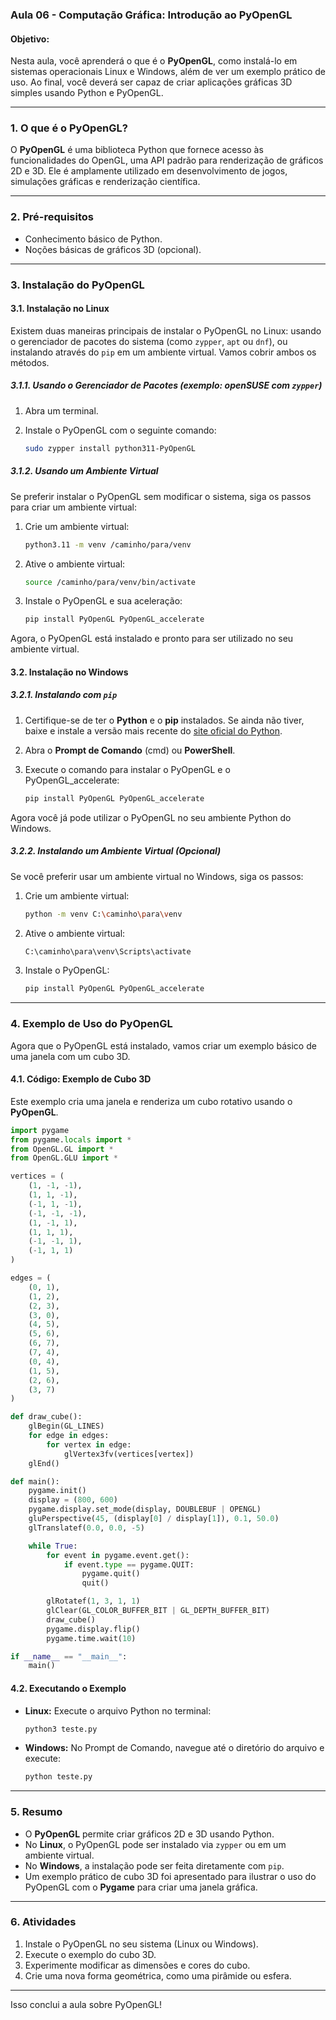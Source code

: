### Aula 06 -  Computação Gráfica: Introdução ao PyOpenGL

#### Objetivo:
Nesta aula, você aprenderá o que é o **PyOpenGL**, como instalá-lo em sistemas operacionais Linux e Windows, além de ver um exemplo prático de uso. Ao final, você deverá ser capaz de criar aplicações gráficas 3D simples usando Python e PyOpenGL.

---

### 1. O que é o PyOpenGL?

O **PyOpenGL** é uma biblioteca Python que fornece acesso às funcionalidades do OpenGL, uma API padrão para renderização de gráficos 2D e 3D. Ele é amplamente utilizado em desenvolvimento de jogos, simulações gráficas e renderização científica.

---

### 2. Pré-requisitos

- Conhecimento básico de Python.
- Noções básicas de gráficos 3D (opcional).

---

### 3. Instalação do PyOpenGL

#### 3.1. Instalação no Linux

Existem duas maneiras principais de instalar o PyOpenGL no Linux: usando o gerenciador de pacotes do sistema (como `zypper`, `apt` ou `dnf`), ou instalando através do `pip` em um ambiente virtual. Vamos cobrir ambos os métodos.

##### 3.1.1. Usando o Gerenciador de Pacotes (exemplo: openSUSE com `zypper`)
1. Abra um terminal.
2. Instale o PyOpenGL com o seguinte comando:

   ```bash
   sudo zypper install python311-PyOpenGL
   ```

##### 3.1.2. Usando um Ambiente Virtual

Se preferir instalar o PyOpenGL sem modificar o sistema, siga os passos para criar um ambiente virtual:

1. Crie um ambiente virtual:
   ```bash
   python3.11 -m venv /caminho/para/venv
   ```

2. Ative o ambiente virtual:
   ```bash
   source /caminho/para/venv/bin/activate
   ```

3. Instale o PyOpenGL e sua aceleração:
   ```bash
   pip install PyOpenGL PyOpenGL_accelerate
   ```

Agora, o PyOpenGL está instalado e pronto para ser utilizado no seu ambiente virtual.

#### 3.2. Instalação no Windows

##### 3.2.1. Instalando com `pip`

1. Certifique-se de ter o **Python** e o **pip** instalados. Se ainda não tiver, baixe e instale a versão mais recente do [site oficial do Python](https://www.python.org/downloads/).
   
2. Abra o **Prompt de Comando** (cmd) ou **PowerShell**.

3. Execute o comando para instalar o PyOpenGL e o PyOpenGL_accelerate:
   ```bash
   pip install PyOpenGL PyOpenGL_accelerate
   ```

Agora você já pode utilizar o PyOpenGL no seu ambiente Python do Windows.

##### 3.2.2. Instalando um Ambiente Virtual (Opcional)

Se você preferir usar um ambiente virtual no Windows, siga os passos:

1. Crie um ambiente virtual:
   ```bash
   python -m venv C:\caminho\para\venv
   ```

2. Ative o ambiente virtual:
   ```bash
   C:\caminho\para\venv\Scripts\activate
   ```

3. Instale o PyOpenGL:
   ```bash
   pip install PyOpenGL PyOpenGL_accelerate
   ```

---

### 4. Exemplo de Uso do PyOpenGL

Agora que o PyOpenGL está instalado, vamos criar um exemplo básico de uma janela com um cubo 3D.

#### 4.1. Código: Exemplo de Cubo 3D

Este exemplo cria uma janela e renderiza um cubo rotativo usando o **PyOpenGL**.

```python
import pygame
from pygame.locals import *
from OpenGL.GL import *
from OpenGL.GLU import *

vertices = (
    (1, -1, -1),
    (1, 1, -1),
    (-1, 1, -1),
    (-1, -1, -1),
    (1, -1, 1),
    (1, 1, 1),
    (-1, -1, 1),
    (-1, 1, 1)
)

edges = (
    (0, 1),
    (1, 2),
    (2, 3),
    (3, 0),
    (4, 5),
    (5, 6),
    (6, 7),
    (7, 4),
    (0, 4),
    (1, 5),
    (2, 6),
    (3, 7)
)

def draw_cube():
    glBegin(GL_LINES)
    for edge in edges:
        for vertex in edge:
            glVertex3fv(vertices[vertex])
    glEnd()

def main():
    pygame.init()
    display = (800, 600)
    pygame.display.set_mode(display, DOUBLEBUF | OPENGL)
    gluPerspective(45, (display[0] / display[1]), 0.1, 50.0)
    glTranslatef(0.0, 0.0, -5)

    while True:
        for event in pygame.event.get():
            if event.type == pygame.QUIT:
                pygame.quit()
                quit()

        glRotatef(1, 3, 1, 1)
        glClear(GL_COLOR_BUFFER_BIT | GL_DEPTH_BUFFER_BIT)
        draw_cube()
        pygame.display.flip()
        pygame.time.wait(10)

if __name__ == "__main__":
    main()
```

#### 4.2. Executando o Exemplo

- **Linux:** Execute o arquivo Python no terminal:
  ```bash
  python3 teste.py
  ```

- **Windows:** No Prompt de Comando, navegue até o diretório do arquivo e execute:
  ```bash
  python teste.py
  ```

---

### 5. Resumo

- O **PyOpenGL** permite criar gráficos 2D e 3D usando Python.
- No **Linux**, o PyOpenGL pode ser instalado via `zypper` ou em um ambiente virtual.
- No **Windows**, a instalação pode ser feita diretamente com `pip`.
- Um exemplo prático de cubo 3D foi apresentado para ilustrar o uso do PyOpenGL com o **Pygame** para criar uma janela gráfica.

---

### 6. Atividades

1. Instale o PyOpenGL no seu sistema (Linux ou Windows).
2. Execute o exemplo do cubo 3D.
3. Experimente modificar as dimensões e cores do cubo.
4. Crie uma nova forma geométrica, como uma pirâmide ou esfera.

---

Isso conclui a aula sobre PyOpenGL!
